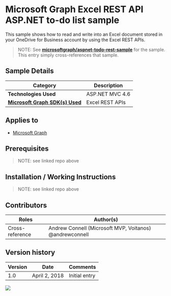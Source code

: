 # Microsoft Graph Excel REST API ASP.NET to-do list sample

This sample shows how to read and write into an Excel document stored in your OneDrive for Business account by using the Excel REST APIs.

> NOTE: See **[microsoftgraph/aspnet-todo-rest-sample](https://github.com/microsoftgraph/aspnet-todo-rest-sample)** for the sample. This entry simply cross-references that sample.

## Sample Details

|               Category               |   Description    |
| ------------------------------------ | ---------------- |
| **Technologies Used**                | ASP.NET MVC 4.6  |
| **[Microsoft Graph SDK(s) Used][1]** | Excel REST APIs  |

## Applies to

* [Microsoft Graph](https://developer.microsoft.com/en-us/graph)

## Prerequisites

> NOTE: see linked repo above

## Installation / Working Instructions

> NOTE: see linked repo above

## Contributors

|      Roles      |                        Author(s)                        |
| --------------- | ------------------------------------------------------- |
| Cross-reference | Andrew Connell (Microsoft MVP, Voitanos) @andrewconnell |

## Version history

| Version |     Date      |   Comments    |
| ------- | ------------- | ------------- |
| 1.0     | April 2, 2018 | Initial entry |

[1]: https://developer.microsoft.com/en-us/graph/code-samples-and-sdks

![](https://telemetry.sharepointpnp.com/msgraph-community-samples/samples/aspnet-todo-rest)